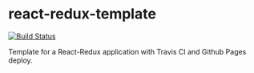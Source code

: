 # react-redux-template
[![Build Status](https://travis-ci.org/foolish314159/react-redux-template.svg?branch=master)](https://travis-ci.org/foolish314159/react-redux-template)

Template for a React-Redux application with Travis CI and Github Pages deploy.